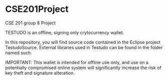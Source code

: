# CSE201Project
CSE 201 group 8 Project

TESTUDO is an offline, signing only crytocurrency wallet.

In this repository, you will find source code contained in the Eclipse project TestudoSource.
External libraries used in Testudo can be found in the folder named such.


IMPORTANT: This wallet is intended for offline use only, and use on a potentially compromised online system will significantly
increase the risk of key theft and signature alteration. 

